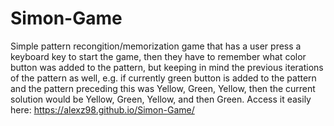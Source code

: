 # Simon-Game
Simple pattern recongition/memorization game that has a user press a keyboard key to start the game, then they have to remember what color button was added to the pattern, but keeping in mind the previous iterations of the pattern as well, e.g. if currently green button is added to the pattern and the pattern preceding this was Yellow, Green, Yellow, then the current solution would be Yellow, Green, Yellow, and then Green.
Access it easily here: https://alexz98.github.io/Simon-Game/
